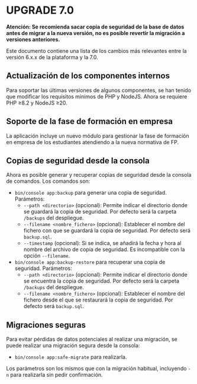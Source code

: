 UPGRADE 7.0
===========

**Atención: Se recomienda sacar copia de seguridad de la base de datos antes de migrar
a la nueva versión, no es posible revertir la migración a versiones anteriores.**

Este documento contiene una lista de los cambios más relevantes entre la versión 6.x.x
de la plataforma y la 7.0.

Actualización de los componentes internos
-----------------------------------------
Para soportar las últimas versiones de algunos componentes, se han tenido que modificar los requisitos
mínimos de PHP y NodeJS. Ahora se requiere PHP ≥8.2 y NodeJS ≥20.

Soporte de la fase de formación en empresa
------------------------------------------
La aplicación incluye un nuevo módulo para gestionar la fase de formación en empresa de los estudiantes
atendiendo a la nueva normativa de FP.

Copias de seguridad desde la consola
------------------------------------
Ahora es posible generar y recuperar copias de seguridad desde la consola de comandos. Los comandos son:
- ```bin/console app:backup``` para generar una copia de seguridad. Parámetros:
  * ```--path <directorio>``` (opcional): Permite indicar el directorio donde se guardará la copia de seguridad. Por defecto será la carpeta ```/backups``` del despliegue.
  * ```--filename <nombre_fichero>``` (opcional): Establecer el nombre del fichero con que se guardará la copia de seguridad. Por defecto será ```backup.sql```.
  * ```--timestamp``` (opcional): Si se indica, se añadirá la fecha y hora al nombre del archivo de copia de seguridad. Es incompatible con la opción ```--filename```.
- ```bin/console app:backup-restore``` para recuperar una copia de seguridad. Parámetros:
    * ```--path <directorio>``` (opcional): Permite indicar el directorio donde se encuentra la copia de seguridad. Por defecto será la carpeta ```/backups``` del despliegue.
    * ```--filename <nombre_fichero>``` (opcional): Establecer el nombre del fichero desde el que se restaurará la copia de seguridad. Por defecto será ```backup.sql```.

Migraciones seguras
-------------------
Para evitar pérdidas de datos potenciales al realizar una migración, se puede realizar una migración segura desde la consola:
- ```bin/console app:safe-migrate``` para realizarla.

Los parámetros son los mismos que con la migración habitual, incluyendo ```-n``` para realizarla sin pedir confirmación.
